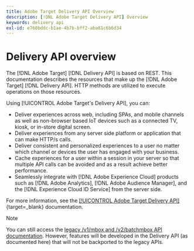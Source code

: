 ```yaml
---
title: Adobe Target Delivery API Overview
description: [!DNL Adobe Target Delivery API] Overview
keywords: delivery api
exl-id: e760bddc-b1ae-4b7b-bff2-aba81c6b6d34
---
```

# Delivery API overview

The [!DNL Adobe Target] [!DNL Delivery API] is based on REST. This documentation describes the resources that make up the [!DNL Adobe Target] [!DNL Delivery API]. HTTP methods are utilized to execute operations on those resources.

Using [!UICONTROL Adobe Target's Delivery API], you can:

* Deliver experiences across web, including SPAs, and mobile channels as well as non-browser based IoT devices such as a connected TV, kiosk, or in-store digital screen.
* Deliver experiences from any server side platform or application that can make HTTP/s calls.
* Deliver consistent and personalized experiences to a user no matter which channel or devices the user has engaged with your business.
* Cache experiences for a user within a session in your server so that multiple API calls can be avoided and as a result achieve better performance.
* Seamlessly integrate with [!DNL Adobe Experience Cloud] products such as [!DNL Adobe Analytics], [!DNL Adobe Audience Manager], and the [!DNL Experience Cloud ID Service] from the server side.

For more information, see the [[!UICONTROL Adobe Target Delivery API]](https://developer.adobe.com/target/implement/delivery-api/){target=_blank} documentation.

>[!NOTE]
>
>You can still access the [legacy /v1/mbox and /v2/batchmbox API documentation](https://developers.adobetarget.com/api/legacy-api/index.html). However, features will be developed in the Delivery API (as documented here) that will not be backported to the legacy APIs.
